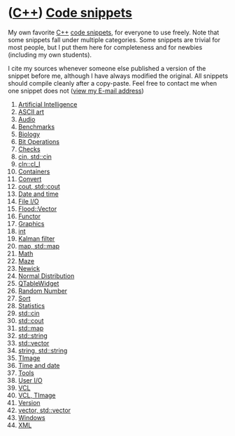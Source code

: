 # ([C++](Cpp.md)) [Code snippets](CppCodeSnippets.md)

My own favorite [C++](Cpp.md) [code snippets](CppCodeSnippets.md), for
everyone to use freely. Note that some snippets fall under multiple
categories. Some snippets are trivial for most people, but I put them
here for completeness and for newbies (including my own students).

I cite my sources whenever someone else published a version of the
snippet before me, although I have always modified the original. All
snippets should compile cleanly after a copy-paste. Feel free to contact
me when one snippet does not ([view my E-mail address](Email.png))

1.  [Artificial Intelligence](CppArtificialIntelligence.md)
2.  [ASCII art](CppAsciiArt.md)
3.  [Audio](CppAudio.md)
4.  [Benchmarks](CppBenchmark.md)
5.  [Biology](CppBiology.md)
6.  [Bit Operations](CppBitOperation.md)
7.  [Checks](CppCheck.md)
8.  [cin, std::cin](CppCin.md)
9.  [cln::cl\_I](CppCl_I.md)
10. [Containers](CppContainer.md)
11. [Convert](CppConvert.md)
12. [cout, std::cout](CppCout.md)
13. [Date and time](CppTime.md)
14. [File I/O](CppFileIo.md)
15. [Flood::Vector](CppFloodVector.md)
16. [Functor](CppFunctor.md)
17. [Graphics](CppGraphics.md)
18. [int](CppInt.md)
19. [Kalman filter](CppKalmanFilter.md)
20. [map, std::map](CppMap.md)
21. [Math](CppMath.md)
22. [Maze](CppMaze.md)
23. [Newick](CppNewick.md)
24. [Normal Distribution](CppNormalDistribution.md)
25. [QTableWidget](CppQTableWidget.md)
26. [Random Number](CppRandomNumber.md)
27. [Sort](CppSort.md)
28. [Statistics](CppStatistics.md)
29. [std::cin](CppCin.md)
30. [std::cout](CppCout.md)
31. [std::map](CppMap.md)
32. [std::string](CppString.md)
33. [std::vector](CppVector.md)
34. [string, std::string](CppString.md)
35. [TImage](CppTImage.md)
36. [Time and date](CppTime.md)
37. [Tools](Tools.md)
38. [User I/O](CppUserIo.md)
39. [VCL](CppVcl.md)
40. [VCL, TImage](CppTImage.md)
41. [Version](CppVersion.md)
42. [vector, std::vector](CppVector.md)
43. [Windows](CppWindows.md)
44. [XML](CppXml.md)
